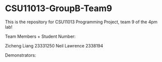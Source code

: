 # CSU11013-GroupB-Team9
This is the repository for CSU11013 Programming Project, team 9 of the 4pm lab!

Team Members + Student Number:

Zicheng Liang 23331250
Neil Lawrence 2338194

Demonstrators:
